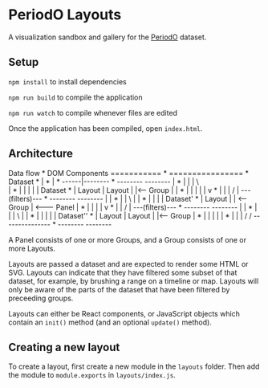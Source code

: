 # PeriodO Layouts

A visualization sandbox and gallery for the [PeriodO] dataset.

## Setup

`npm install` to install dependencies

`npm run build` to compile the application

`npm run watch` to compile whenever files are edited

Once the application has been compiled, open `index.html`.


## Architecture

   Data flow     *          DOM Components
  ===========    *         ================
                 *
   Dataset       *
      |          *
      |          *
------|--------  *    -------- --------
      |          *   |        |        |  \            \
      |          *   |        |        |   |            |
   Dataset       *   | Layout | Layout |   |<-- Group   |
      |          *   |        |        |   |            |
      v          *   |        |        |  /             |
---(filters)---  *    -------- --------                 |
      |          *       |        |        \            |
      |          *       |        |         |           |
   Dataset'      *       | Layout |         | <-- Group | <--- Panel
      |          *       |        |         |           |
      v          *       |        |        /            |
---(filters)---  *    -------- --------                 |
      |          *   |        |        |  \             |
      |          *   |        |        |   |            |
   Dataset''     *   | Layout | Layout |   |<-- Group   |
                 *   |        |        |   |            |
                 *   |        |        |  /            /
---------------  *    -------- --------

A Panel consists of one or more Groups, and a Group consists of one or
more Layouts.

Layouts are passed a dataset and are expected to render some HTML or SVG.
Layouts can indicate that they have filtered some subset of that dataset, for
example, by brushing a range on a timeline or map. Layouts will only be aware
of the parts of the dataset that have been filtered by preceeding groups.

Layouts can either be React components, or JavaScript objects which contain
an `init()` method (and an optional `update()` method).

## Creating a new layout

To create a layout, first create a new module in the `layouts` folder.
Then add the module to `module.exports` in `layouts/index.js`.


[PeriodO]: https://perio.do/
